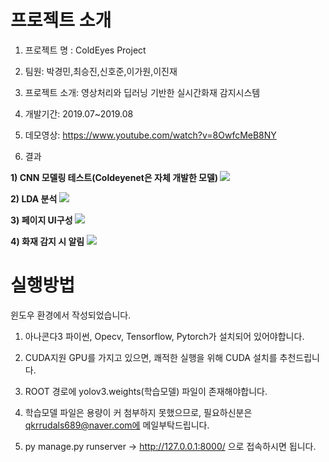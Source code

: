 # 프로젝트 소개

1. 프로젝트 명 : ColdEyes Project

2. 팀원: 박경민,최승진,신호준,이가원,이진재

3. 프로젝트 소개: 영상처리와 딥러닝 기반한 실시간화재 감지시스템

4. 개발기간: 2019.07~2019.08

5. 데모영상: https://www.youtube.com/watch?v=8OwfcMeB8NY

5. 결과

<b>1) CNN 모델링 테스트(Coldeyenet은 자체 개발한 모델) </b>
<img src="https://user-images.githubusercontent.com/37204852/79063692-167b8880-7cde-11ea-858c-14200069c818.png">

<b>2) LDA 분석 </b>
<img src="https://user-images.githubusercontent.com/37204852/79063745-6e19f400-7cde-11ea-9612-a90d12eba888.png">

<b>3) 페이지 UI구성 </b>
<img src="https://user-images.githubusercontent.com/37204852/78981092-29fde680-7b5a-11ea-80db-fe15bf4f79d4.png">

<b>4) 화재 감지 시 알림</b>
<img src="https://user-images.githubusercontent.com/37204852/78981312-9ed12080-7b5a-11ea-9d35-3ad8531701ef.png">

# 실행방법

윈도우 환경에서 작성되었습니다.

1. 아나콘다3 파이썬, Opecv, Tensorflow, Pytorch가 설치되어 있어야합니다.

2. CUDA지원 GPU를 가지고 있으면, 쾌적한 실행을 위해 CUDA 설치를 추천드립니다.

4. ROOT 경로에 yolov3.weights(학습모델) 파일이 존재해야합니다.

5. 학습모델 파일은 용량이 커 첨부하지 못했으므로, 필요하신분은 qkrrudals689@naver.com에 메일부탁드립니다.

6. py manage.py runserver -> http://127.0.0.1:8000/ 으로 접속하시면 됩니다.
